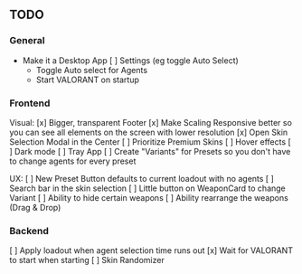 ## TODO

### General

- Make it a Desktop App
[ ] Settings (eg toggle Auto Select)
    - Toggle Auto select for Agents
    - Start VALORANT on startup

### Frontend

Visual:
[x] Bigger, transparent Footer
[x] Make Scaling Responsive better so you can see all elements on the screen with lower resolution
[x] Open Skin Selection Modal in the Center
[ ] Prioritize Premium Skins
[ ] Hover effects
[ ] Dark mode
[ ] Tray App
[ ] Create "Variants" for Presets so you don't have to change agents for every preset

UX:
[ ] New Preset Button defaults to current loadout with no agents
[ ] Search bar in the skin selection
[ ] Little button on WeaponCard to change Variant
[ ] Ability to hide certain weapons
[ ] Ability rearrange the weapons (Drag & Drop)

### Backend

[ ] Apply loadout when agent selection time runs out
[x] Wait for VALORANT to start when starting 
[ ] Skin Randomizer
